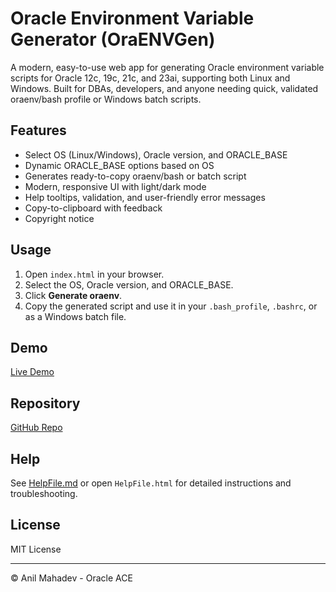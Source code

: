 # Oracle Environment Variable Generator (OraENVGen)

A modern, easy-to-use web app for generating Oracle environment variable scripts for Oracle 12c, 19c, 21c, and 23ai, supporting both Linux and Windows. Built for DBAs, developers, and anyone needing quick, validated oraenv/bash profile or Windows batch scripts.

## Features
- Select OS (Linux/Windows), Oracle version, and ORACLE_BASE
- Dynamic ORACLE_BASE options based on OS
- Generates ready-to-copy oraenv/bash or batch script
- Modern, responsive UI with light/dark mode
- Help tooltips, validation, and user-friendly error messages
- Copy-to-clipboard with feedback
- Copyright notice

## Usage
1. Open `index.html` in your browser.
2. Select the OS, Oracle version, and ORACLE_BASE.
3. Click **Generate oraenv**.
4. Copy the generated script and use it in your `.bash_profile`, `.bashrc`, or as a Windows batch file.

## Demo
[Live Demo](https://anilmaz.github.io/OracleACE/OraENVGen/)

## Repository
[GitHub Repo](https://github.com/anilmaz/OracleACE/tree/main/OraENVGen)

## Help
See [HelpFile.md](HelpFile.md) or open `HelpFile.html` for detailed instructions and troubleshooting.

## License
MIT License

---
© Anil Mahadev - Oracle ACE
